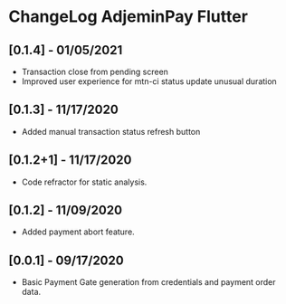 # ChangeLog AdjeminPay Flutter

## [0.1.4] - 01/05/2021

* Transaction close from pending screen
* Improved user experience for mtn-ci status update unusual duration

## [0.1.3] - 11/17/2020

* Added manual transaction status refresh button

## [0.1.2+1] - 11/17/2020

* Code refractor for static analysis.

## [0.1.2] - 11/09/2020

* Added payment abort feature.
  
## [0.0.1] - 09/17/2020

* Basic Payment Gate generation from credentials and payment order data.
